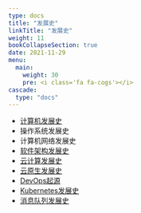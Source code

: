 ```yaml
---
type: docs
title: "发展史"
linkTitle: "发展史"
weight: 11
bookCollapseSection: true
date: 2021-11-29
menu:
  main:
    weight: 30
    pre: <i class='fa fa-cogs'></i>
cascade:
  type: "docs"
---
```


* [计算机发展史](./computer-timeline.md)
* 操作系统发展史
* 计算机网络发展史
* [软件架构发展史](./software-architecture-timeline.md)
* [云计算发展史](./cloud-computing-timeline.md)
* [云原生发展史](./cloudnative-timeline.md)
* [DevOps起源](./devops-timeline.md)
* [Kubernetes发展史](./kubernetes-timeline.md)
* [消息队列发展史](./message-queue-timeline.md)
